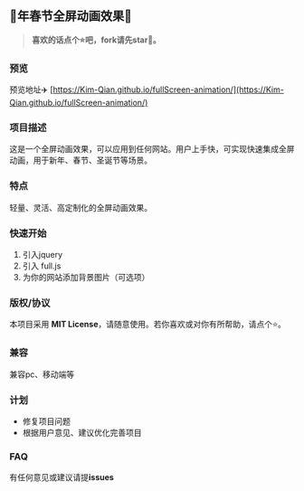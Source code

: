 ## 🐉年春节全屏动画效果🌈

> **喜欢的话点个⭐吧，fork请先star🙏。**

### 预览
预览地址✈️ [https://Kim-Qian.github.io/fullScreen-animation/](https://Kim-Qian.github.io/fullScreen-animation/)

### 项目描述
这是一个全屏动画效果，可以应用到任何网站。用户上手快，可实现快速集成全屏动画，用于新年、春节、圣诞节等场景。

### 特点
轻量、灵活、高定制化的全屏动画效果。

### 快速开始
1. 引入jquery
2. 引入 full.js
3. 为你的网站添加背景图片（可选项）

### 版权/协议
本项目采用 **MIT License**，请随意使用。若你喜欢或对你有所帮助，请点个⭐。

### 兼容
兼容pc、移动端等

### 计划
- 修复项目问题
- 根据用户意见、建议优化完善项目

### FAQ
有任何意见或建议请提**issues**
